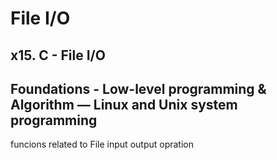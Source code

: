 # File I/O 
## x15. C - File I/O
## Foundations - Low-level programming & Algorithm ― Linux and Unix system programming

funcions related to File input output opration 
